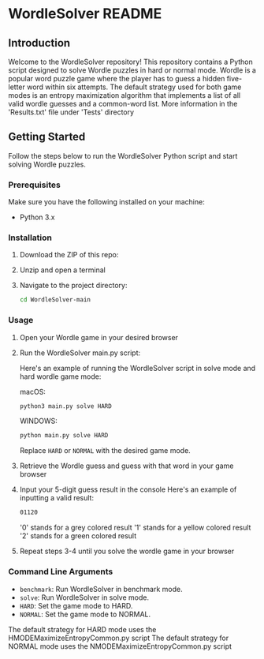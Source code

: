 # WordleSolver README

## Introduction
Welcome to the WordleSolver repository! This repository contains a Python script designed to solve Wordle puzzles in hard or normal mode. Wordle is a popular word puzzle game where the player has to guess a hidden five-letter word within six attempts.
The default strategy used for both game modes is an entropy maximization algorithm that implements a list of all valid wordle guesses and a common-word list. More information in the 'Results.txt' file under 'Tests' directory

## Getting Started
Follow the steps below to run the WordleSolver Python script and start solving Wordle puzzles.

### Prerequisites
Make sure you have the following installed on your machine:

- Python 3.x

### Installation
1. Download the ZIP of this repo:


2. Unzip and open a terminal
3. Navigate to the project directory:

    ```bash
    cd WordleSolver-main
    ```

### Usage
1. Open your Wordle game in your desired browser
  
2. Run the WordleSolver main.py script:

   Here's an example of running the WordleSolver script in solve mode and hard wordle game mode:

   macOS:
    ```bash
    python3 main.py solve HARD
    ```
    WINDOWS:
    ```bash
    python main.py solve HARD
    ```

   Replace `HARD` or `NORMAL` with the desired game mode.

4. Retrieve the Wordle guess and guess with that word in your game browser
5. Input your 5-digit guess result in the console
   Here's an example of inputting a valid result:
   ```bash
   01120
    ```
   '0' stands for a grey colored result
   '1' stands for a yellow colored result
   '2' stands for a green colored result
6. Repeat steps 3-4 until you solve the wordle game in your browser

### Command Line Arguments
- `benchmark`: Run WordleSolver in benchmark mode.
- `solve`: Run WordleSolver in solve mode.
- `HARD`: Set the game mode to HARD.
- `NORMAL`: Set the game mode to NORMAL.

The default strategy for HARD mode uses the HMODEMaximizeEntropyCommon.py script
The default strategy for NORMAL mode uses the NMODEMaximizeEntropyCommon.py script


